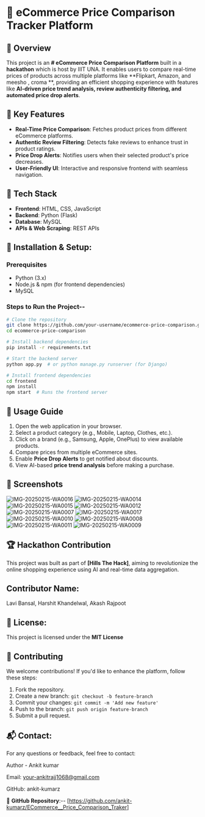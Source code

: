 # 🛒 eCommerce Price Comparison Tracker Platform

## 🚀 Overview
This project is an **# eCommerce Price Comparison Platform** built in a **hackathon** which is host by IIIT UNA. It enables users to compare real-time prices of products across multiple platforms like **Flipkart, Amazon, and meesho , croma **, providing an efficient shopping experience with features like **AI-driven price trend analysis, review authenticity filtering, and automated price drop alerts**.  
 
## 🎯 Key Features   
- **Real-Time Price Comparison**: Fetches product prices from different eCommerce platforms.  
- **Authentic Review Filtering**: Detects fake reviews to enhance trust in product ratings.  
- **Price Drop Alerts**: Notifies users when their selected product's price decreases.  
- **User-Friendly UI**: Interactive and responsive frontend with seamless navigation.   
     
## 🔧 Tech Stack
- **Frontend**: HTML, CSS, JavaScript
- **Backend**: Python (Flask)  
- **Database**: MySQL  
- **APIs & Web Scraping**: REST APIs 

## 📌 Installation & Setup: 
### Prerequisites
- Python (3.x)
- Node.js & npm (for frontend dependencies) 
- MySQL 

### Steps to Run the Project-- 
```sh
# Clone the repository 
git clone https://github.com/your-username/ecommerce-price-comparison.git
cd ecommerce-price-comparison  

# Install backend dependencies
pip install -r requirements.txt

# Start the backend server
python app.py  # or python manage.py runserver (for Django)

# Install frontend dependencies
cd frontend
npm install
npm start  # Runs the frontend server
```


## 📌 Usage Guide
1. Open the web application in your browser.
2. Select a product category (e.g., Mobile, Laptop, Clothes, etc.).
3. Click on a brand (e.g., Samsung, Apple, OnePlus) to view available products. 
4. Compare prices from multiple eCommerce sites.
5. Enable **Price Drop Alerts** to get notified about discounts.
6. View AI-based **price trend analysis** before making a purchase.  


## 📸 Screenshots
![IMG-20250215-WA0016](https://github.com/user-attachments/assets/591568e2-cb6d-48e4-822c-baa105bcfce3)
![IMG-20250215-WA0014](https://github.com/user-attachments/assets/56715010-db6a-4544-83c4-6e5c41a5091f)
![IMG-20250215-WA0015](https://github.com/user-attachments/assets/4e161986-aa41-450b-afcd-8f38beb24ed7)
![IMG-20250215-WA0012](https://github.com/user-attachments/assets/fd4b3139-342f-4e37-be26-b6d9d2fff89f)
![IMG-20250215-WA0007](https://github.com/user-attachments/assets/9a3c48a6-d890-4009-8a6f-125787ec761f)
![IMG-20250215-WA0017](https://github.com/user-attachments/assets/b327fd3d-915a-447c-bdce-6926d4d393b7)
![IMG-20250215-WA0010](https://github.com/user-attachments/assets/78d98ba3-734b-4e85-8d6a-d376d330f385)
![IMG-20250215-WA0008](https://github.com/user-attachments/assets/746092e5-c62a-4d20-b87c-4adf44d48cbb)
![IMG-20250215-WA0011](https://github.com/user-attachments/assets/ff0d5ffa-b440-43a6-b2ec-c723fcd02056)
![IMG-20250215-WA0009](https://github.com/user-attachments/assets/3b2eb3ba-e95a-48b0-a840-182e6f24f59b) 



## 🏆 Hackathon Contribution
This project was built as part of **[Hills The Hack]**, aiming to revolutionize the online shopping experience using AI and real-time data aggregation.
## Contributor Name:
Lavi Bansal, 
Harshit Khandelwal,
Akash Rajpoot


## 📜 License:
This project is licensed under the **MIT License**  

## 🤝 Contributing
We welcome contributions! If you'd like to enhance the platform, follow these steps: 
1. Fork the repository.
2. Create a new branch: `git checkout -b feature-branch`
3. Commit your changes: `git commit -m 'Add new feature'`
4. Push to the branch: `git push origin feature-branch`
5. Submit a pull request.

## 📬 Contact:


For any questions or feedback, feel free to contact:

Author - Ankit kumar 

Email: your-ankitrajj1068@gmail.com 
 
GitHub: ankit-kumarz

📌 **GitHub Repository**:-- [https://github.com/ankit-kumarz/ECommerce__Price_Comparison_Traker]

